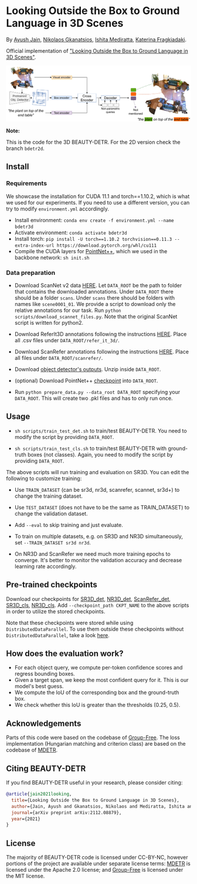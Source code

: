 # Looking Outside the Box to Ground Language in 3D Scenes


By [Ayush Jain](https://github.com/ayushjain1144), [Nikolaos Gkanatsios](https://github.com/nickgkan), [Ishita Mediratta](https://github.com/ishitamed19), [Katerina Fragkiadaki](https://www.cs.cmu.edu/~katef/).

Official implementation of ["Looking Outside the Box to Ground Language in 3D Scenes"](https://arxiv.org/abs/2112.08879).

![teaser](teaser.png)

**Note:**

This is the code for the 3D BEAUTY-DETR. For the 2D version check the branch `bdetr2d`.

## Install

### Requirements
We showcase the installation for CUDA 11.1 and torch==1.10.2, which is what we used for our experiments.
If you need to use a different version, you can try to modify `environment.yml` accordingly.

- Install environment: `conda env create -f environment.yml --name bdetr3d`
- Activate environment: `conda activate bdetr3d`
- Install torch: `pip install -U torch==1.10.2 torchvision==0.11.3 --extra-index-url https://download.pytorch.org/whl/cu111`
- Compile the CUDA layers for [PointNet++](http://arxiv.org/abs/1706.02413), which we used in the backbone
  network: `sh init.sh`

### Data preparation

- Download ScanNet v2 data [HERE](https://github.com/ScanNet/ScanNet). Let `DATA_ROOT` be the path to folder that contains the downloaded annotations. Under `DATA_ROOT` there should be a folder `scans`. Under `scans` there should be folders with names like `scene0001_01`. We provide a script to download only the relative annotations for our task. Run `python scripts/download_scannet_files.py`. Note that the original ScanNet script is written for python2.

- Download ReferIt3D annotations following the instructions [HERE](https://github.com/referit3d/referit3d). Place all .csv files under `DATA_ROOT/refer_it_3d/`.

- Download ScanRefer annotations following the instructions [HERE](https://github.com/daveredrum/ScanRefer). Place all files under `DATA_ROOT/scanrefer/`.

- Download [object detector's outputs](https://drive.google.com/file/d/1OAArYe2NIfwSURiv6_ORbKAlYbOwfpVS/view?usp=sharing). Unzip inside `DATA_ROOT`.

- (optional) Download PointNet++ [checkpoint](https://drive.google.com/file/d/1JwMTOaMWfK0JgOBBHU_2oBGXp9ORo9Q3/view?usp=sharing) into `DATA_ROOT`.

- Run `python prepare_data.py --data_root DATA_ROOT` specifying your `DATA_ROOT`. This will create two .pkl files and has to only run once.

## Usage

- `sh scripts/train_test_det.sh` to train/test BEAUTY-DETR. You need to modify the script by providing `DATA_ROOT`.

- `sh scripts/train_test_cls.sh` to train/test BEAUTY-DETR with ground-truth boxes (not classes). Again, you need to modify the script by providing `DATA_ROOT`.

The above scripts will run training and evaluation on SR3D. You can edit the following to customize training:

- Use ```TRAIN_DATASET``` (can be sr3d, nr3d, scanrefer, scannet, sr3d+) to change the training dataset.

- Use ```TEST_DATASET``` (does not have to be the same as TRAIN_DATASET) to change the validation dataset.

- Add ```--eval``` to skip training and just evaluate.

- To train on multiple datasets, e.g. on SR3D and NR3D simultaneously, set `--TRAIN_DATASET sr3d nr3d`.

- On NR3D and ScanRefer we need much more training epochs to converge. It's better to monitor the validation accuracy and decrease learning rate accordingly.

## Pre-trained checkpoints
Download our checkpoints for [SR3D_det](https://zenodo.org/record/6430189/files/sr3d_butd_det_52.1_27.pth?download=1), [NR3D_det](https://zenodo.org/record/6430189/files/bdetr_nr3d_43.3.pth?download=1), [ScanRefer_det](https://zenodo.org/record/6430189/files/scanrefer_det_52.2.pth?download=1), [SR3D_cls](https://zenodo.org/record/6430189/files/bdetr_sr3d_cls_67.1.pth?download=1), [NR3D_cls](https://zenodo.org/record/6430189/files/bdetr_nr3d_cls_55.4.pth?download=1). Add `--checkpoint_path CKPT_NAME` to the above scripts in order to utilize the stored checkpoints.

Note that these checkpoints were stored while using `DistributedDataParallel`. To use them outside these checkpoints without `DistributedDataParallel`, take a look [here](https://discuss.pytorch.org/t/solved-keyerror-unexpected-key-module-encoder-embedding-weight-in-state-dict/1686).

## How does the evaluation work?
- For each object query, we compute per-token confidence scores and regress bounding boxes.
- Given a target span, we keep the most confident query for it. This is our model's best guess.
- We compute the IoU of the corresponding box and the ground-truth box.
- We check whether this IoU is greater than the thresholds (0.25, 0.5).

## Acknowledgements

Parts of this code were based on the codebase of [Group-Free](https://github.com/zeliu98/Group-Free-3D). The loss implementation (Hungarian matching and criterion class) are based on the codebase of [MDETR](https://github.com/ashkamath/mdetr).


## Citing BEAUTY-DETR
If you find BEAUTY-DETR useful in your research, please consider citing:
```bibtex
@article{jain2021looking,
  title={Looking Outside the Box to Ground Language in 3D Scenes},
  author={Jain, Ayush and Gkanatsios, Nikolaos and Mediratta, Ishita and Fragkiadaki, Katerina},
  journal={arXiv preprint arXiv:2112.08879},
  year={2021}
}
```

## License

The majority of BEAUTY-DETR code is licensed under CC-BY-NC, however portions of the project are available under separate license terms: [MDETR](https://github.com/ashkamath/mdetr) is licensed under the Apache 2.0 license; and [Group-Free](https://github.com/zeliu98/Group-Free-3D) is licensed under the MIT license.
